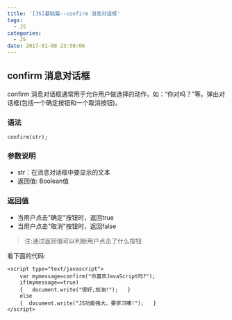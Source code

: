 ```yaml
---
title: '[JS]基础篇--confirm 消息对话框'
tags:
  - JS
categories:
  - JS
date: 2017-01-08 23:50:06
---
```


## confirm 消息对话框

confirm 消息对话框通常用于允许用户做选择的动作，如：“你对吗？”等。弹出对话框(包括一个确定按钮和一个取消按钮)。

### 语法

	confirm(str);

### 参数说明
- str：在消息对话框中要显示的文本
- 返回值: Boolean值


### 返回值

- 当用户点击"确定"按钮时，返回true
- 当用户点击"取消"按钮时，返回false
> 注:通过返回值可以判断用户点击了什么按钮

看下面的代码:

	<script type="text/javascript">
	    var mymessage=confirm("你喜欢JavaScript吗?");
	    if(mymessage==true)
	    {   document.write("很好,加油!");   }
	    else
	    {  document.write("JS功能强大，要学习噢!");   }
	</script>
